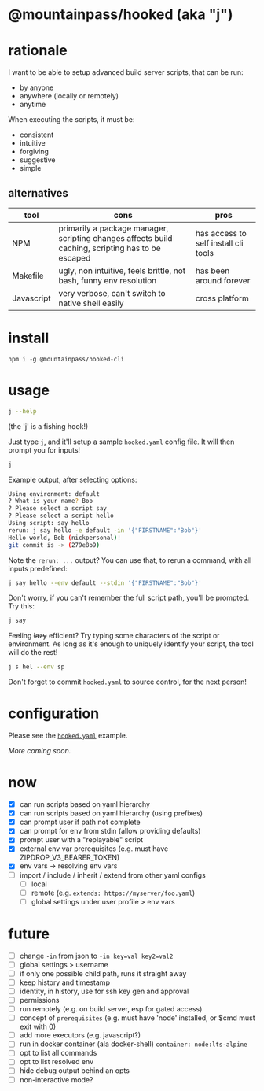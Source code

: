 # @mountainpass/hooked (aka "j")

# rationale

I want to be able to setup advanced build server scripts, that can be run:
- by anyone
- anywhere (locally or remotely)
- anytime

When executing the scripts, it must be:
- consistent
- intuitive
- forgiving
- suggestive
- simple

## alternatives

|tool|cons|pros|
|---|---|---|
| NPM | primarily a package manager, scripting changes affects build caching, scripting has to be escaped | has access to self install cli tools|
| Makefile | ugly, non intuitive, feels brittle, not bash, funny env resolution | has been around forever |
| Javascript | very verbose, can't switch to native shell easily | cross platform|

# install

```
npm i -g @mountainpass/hooked-cli
```

# usage

```sh
j --help
```
(the 'j' is a fishing hook!)

Just type `j`, and it'll setup a sample `hooked.yaml` config file. It will then prompt you for inputs!
```sh
j
```

Example output, after selecting options:
```sh
Using environment: default
? What is your name? Bob
? Please select a script say
? Please select a script hello
Using script: say hello
rerun: j say hello -e default -in '{"FIRSTNAME":"Bob"}'
Hello world, Bob (nickpersonal)!
git commit is -> (279e8b9)
```

Note the `rerun: ...` output? You can use that, to rerun a command, with all inputs predefined:
```sh
j say hello --env default --stdin '{"FIRSTNAME":"Bob"}'
```

Don't worry, if you can't remember the full script path, you'll be prompted. Try this:
```sh
j say
```

Feeling ~~lazy~~ efficient? Try typing some characters of the script or environment. As long as it's enough to uniquely identify your script, the tool will do the rest!
```sh
j s hel --env sp
```

Don't forget to commit `hooked.yaml` to source control, for the next person!

# configuration

Please see the [`hooked.yaml`](hooked.yaml) example.

_More coming soon._

# now
- [x] can run scripts based on yaml hierarchy
- [x] can run scripts based on yaml hierarchy (using prefixes)
- [x] can prompt user if path not complete
- [x] can prompt for env from stdin (allow providing defaults)
- [x] prompt user with a "replayable" script
- [x] external env var prerequisites (e.g. must have ZIPDROP_V3_BEARER_TOKEN)
- [x] env vars -> resolving env vars
- [ ] import / include / inherit / extend from other yaml configs
  - [ ] local
  - [ ] remote (e.g. `extends: https://myserver/foo.yaml`)
  - [ ] global settings under user profile > env vars

# future
- [ ] change `-in` from json to `-in key=val key2=val2`
- [ ] global settings > username
- [ ] if only one possible child path, runs it straight away
- [ ] keep history and timestamp
- [ ] identity, in history, use for ssh key gen and approval
- [ ] permissions
- [ ] run remotely (e.g. on build server, esp for gated access)
- [ ] concept of `prerequisites` (e.g. must have 'node' installed, or $cmd must exit with 0)
- [ ] add more executors (e.g. javascript?)
- [ ] run in docker container (ala docker-shell) `container: node:lts-alpine`
- [ ] opt to list all commands
- [ ] opt to list resolved env
- [ ] hide debug output behind an opts
- [ ] non-interactive mode?